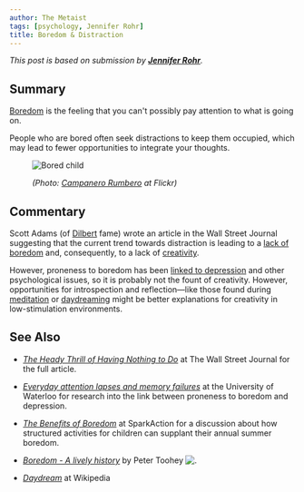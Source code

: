 ```yaml
---
author: The Metaist
tags: [psychology, Jennifer Rohr]
title: Boredom & Distraction
---
```


_This post is based on submission by **[Jennifer Rohr](http://www.jenrohr.com/)**._

## Summary

<div class="entry-summary" markdown="1">

[Boredom][wiki-boredom] is the feeling that
you can't possibly pay attention to what is going on.

People who are bored often seek distractions to keep
them occupied, which may lead to fewer opportunities
to integrate your thoughts.

</div>

[wiki-boredom]: http://en.wikipedia.org/wiki/Boredom

<figure markdown="1">

![Bored child]({{thumbnail}})

<figcaption>
  <address markdown="1">

(Photo: [Campanero Rumbero](http://www.flickr.com/photos/markolino/5386795444/) at Flickr)</address>

</figcaption>
</figure><!--more-->

## Commentary

Scott Adams (of [Dilbert](http://en.wikipedia.org/wiki/Dilbert) fame)
wrote an article in the Wall Street Journal suggesting that
the current trend towards distraction is leading to a
[lack of boredom][1] and, consequently, to a lack of
[creativity](http://en.wikipedia.org/wiki/Creativity).

However, proneness to boredom has been
[linked to depression][2] and other psychological issues, so it
is probably not the fount of creativity. However, opportunities
for introspection and reflection&mdash;like those
found during [meditation](http://en.wikipedia.org/wiki/Meditation)
or [daydreaming](http://en.wikipedia.org/wiki/Daydream) might be
better explanations for creativity in low-stimulation environments.

## See Also

- <cite>[The Heady Thrill of Having Nothing to Do][1]</cite>
  at <span class="vcard org fn">The Wall Street Journal</span>
  for the full article.

- <cite>[Everyday attention lapses and memory failures][2]</cite>
  at the <span class="vcard org fn">University of Waterloo</span>
  for research into the link between proneness to boredom and depression.

- <cite>[The Benefits of Boredom](http://sparkaction.org/content/benefits-boredom)</cite>
  at <span class="vcard org fn">SparkAction</span>
  for a discussion about how structured activities for children
  can supplant their annual summer boredom.

- <cite>[Boredom - A lively history](http://www.amazon.com/gp/product/0300141106/ref=as_li_ss_tl?ie=UTF8&tag=themet-20&linkCode=as2&camp=217145&creative=399373&creativeASIN=0300141106)</cite>
  by <span class="vcard fn">Peter Toohey</span>
  ![.](http://www.assoc-amazon.com/e/ir?t=themet-20&l=as2&o=1&a=0300141106&camp=217145&creative=399373)

- <cite>[Daydream](http://en.wikipedia.org/wiki/Daydream)</cite>
  at <span class="vcard org fn">Wikipedia</span>

[1]: http://online.wsj.com/article/SB10001424053111903454504576486412642177904.html
[2]: http://arts.uwaterloo.ca/~oops/publish/yccog-06-149.pdf
